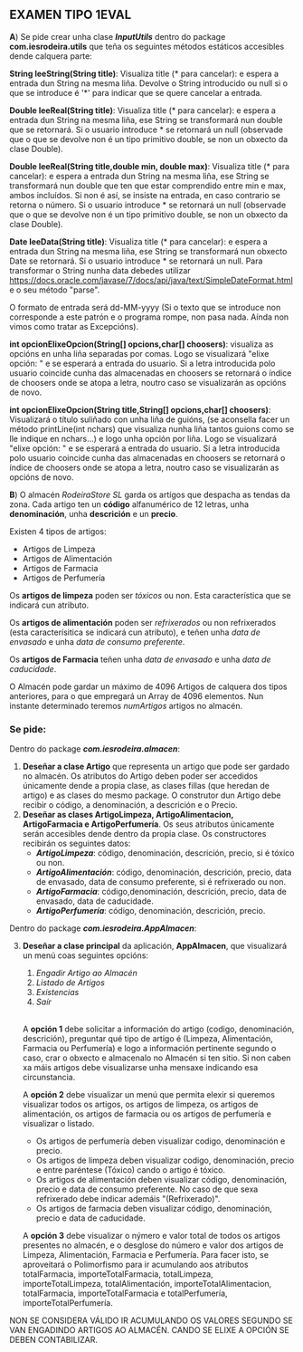 ## EXAMEN TIPO 1EVAL
**A**) Se pide crear unha clase ***InputUtils*** dentro do package **com.iesrodeira.utils** que teña os seguintes métodos estáticos accesibles dende calquera parte: 

**String leeString(String title)**: Visualiza title (* para cancelar): e espera a entrada dun String na mesma liña. Devolve o String introducido ou null si o que se introduce é '*' para indicar que se quere cancelar a entrada.

**Double leeReal(String title)**: Visualiza  title (* para cancelar): e espera a entrada dun String na mesma liña, ese String se transformará nun double que se retornará.  Si o usuario introduce *  se retornará un null (observade que o que se devolve non é un tipo primitivo double, se non un obxecto da clase Double). 

**Double leeReal(String title,double min, double max)**: Visualiza  title (* para cancelar): e espera a entrada dun String na mesma liña, ese String se transformará nun double que ten que estar comprendido entre min e max, ambos incluídos. Si non é así, se insiste na entrada, en caso contrario se retorna o número. Si o usuario introduce *  se retornará un null (observade que o que se devolve non é un tipo primitivo double, se non un obxecto da clase Double). 

**Date leeData(String title)**: Visualiza  title (* para cancelar): e espera a entrada dun String na mesma liña, ese String se transformará nun obxecto Date se retornará.  Si o usuario introduce *  se retornará un null. Para transformar o String nunha data debedes utilizar https://docs.oracle.com/javase/7/docs/api/java/text/SimpleDateFormat.html  e o seu método "parse". 

O formato de entrada será  dd-MM-yyyy  (Si o texto que se introduce non corresponde a este patrón e o programa rompe, non pasa nada. Aínda non vimos como tratar as Excepcións).

**int opcionElixeOpcion(String[] opcions,char[] choosers)**: visualiza as opcións en unha liña separadas por comas. Logo se visualizará "elixe opción: " e se esperará a entrada do usuario. Si a letra introducida polo usuario coincide cunha das almacenadas en choosers se retornará o índice de choosers onde se atopa a letra, noutro caso se visualizarán as opcións de novo. 

**int opcionElixeOpcion(String title,String[] opcions,char[] choosers)**: Visualizará o título suliñado con unha liña de guións,  (se aconsella facer un método printLine(int nchars) que visualiza nunha liña tantos guions como se lle indique en nchars...) e logo unha opción por liña. Logo se visualizará "elixe opción: " e se esperará a entrada do usuario. Si a letra introducida polo usuario coincide cunha das almacenadas en choosers se retornará o índice de choosers onde se atopa a letra, noutro caso se visualizarán as opcións de novo. 

**B**) O almacén *RodeiraStore SL* garda os artígos que despacha as tendas da zona. Cada artigo ten un **código** alfanumérico de 12 letras, unha **denominación**, unha **descrición** e un **precio**. 

Existen 4 tipos de artigos:   
- Artigos de Limpeza   
- Artigos de Alimentación   
- Artigos de Farmacia   
- Artigos de Perfumería 

Os **artigos de limpeza** poden ser *tóxicos* ou non. Esta característica que se indicará cun atributo. 

Os **artigos de alimentación** poden ser *refrixerados* ou non refrixerados (esta caracterísitica se indicará cun atributo), e teñen unha *data de envasado* e unha *data de consumo preferente*.

Os **artigos de Farmacia** teñen unha *data de envasado* e unha *data de caducidade*. 

O Almacén pode gardar un máximo de 4096 Artigos de calquera dos tipos anteriores, para o que empregará un Array de 4096 elementos. Nun instante determinado teremos *numArtigos* artigos no almacén. 

### Se pide:   
Dentro do package ***com.iesrodeira.almacen***: 
1. **Deseñar a clase Artigo** que representa un artigo que pode ser gardado no almacén. Os atributos do Artigo deben poder ser accedidos únicamente dende a propia clase, as clases fillas (que heredan de artigo) e as clases do mesmo package. O construtor dun Artigo debe recibir o código, a denominación, a descrición e o Precio.  
2. **Deseñar as clases ArtigoLimpeza, ArtigoAlimentacion, ArtigoFarmacia e ArtigoPerfumería**. Os seus atributos únicamente serán accesibles dende dentro da propia clase. Os constructores recibirán os seguintes datos:
    - ***ArtigoLimpeza***: código, denominación, descrición, precio, si é tóxico ou non.      
    - ***ArtigoAlimentación***: código, denominación, descrición, precio, data de envasado, data de consumo preferente, si é refrixerado ou non.
    - ***ArtigoFarmacia***: código,denominación, descrición, precio, data de envasado, data de caducidade.
    - ***ArtigoPerfumería***: código, denominación, descrición, precio.
    
Dentro do package ***com.iesrodeira.AppAlmacen***: 

3. **Deseñar a clase principal** da aplicación, **AppAlmacen**, que visualizará un menú coas seguintes opcións:      
    1. *Engadir Artigo ao Almacén*      
    2. *Listado de Artigos*      
    3. *Existencias*      
    4. *Saír* 
    <br><br>

    A **opción 1** debe solicitar a información do artigo (codigo, denominación, descrición), preguntar qué tipo de artigo é (Limpeza, Alimentación, Farmacia ou Perfumería) e logo a información pertinente segundo o caso, crar o obxecto e almacenalo no Almacén si ten sitio. Si non caben xa máis artigos debe visualizarse unha mensaxe indicando esa circunstancia. 
    
    A **opción 2** debe visualizar un menú que permita elexir si queremos visualizar todos os artigos, os artigos de limpeza, os artigos de alimentación, os artigos de farmacia ou os artigos de perfumería e visualizar o listado.       
    - Os artigos de perfumería deben visualizar codigo, denominación e precio. 
    - Os artigos de limpeza deben visualizar codigo, denominación, precio e entre paréntese (Tóxico) cando o artigo é tóxico.       
    - Os artigos de alimentación deben visualizar código, denominación, precio e data de consumo preferente. No caso de que sexa refrixerado debe indicar ademáis "(Refrixerado)".
    - Os artigos de farmacia deben visualizar código, denominación, precio e data de caducidade. 
    
    A **opción 3** debe visualizar o nýmero e valor total de todos os artigos presentes no almacén, e o desglose do número e valor dos artigos de Limpeza, Alimentación, Farmacia e Perfumería. Para facer isto, se aproveitará o Polimorfismo para ir acumulando aos atributos totalFarmacia, importeTotalFarmacia, totalLimpeza, importeTotalLimpeza, totalAlimentación, importeTotalAlimentacion, totalFarmacia, importeTotalFarmacia e totalPerfumería, importeTotalPerfumería.  
    
NON SE CONSIDERA VÁLIDO IR ACUMULANDO OS VALORES SEGUNDO SE VAN ENGADINDO ARTIGOS AO ALMACÉN. CANDO SE ELIXE A OPCIÓN SE DEBEN CONTABILIZAR.